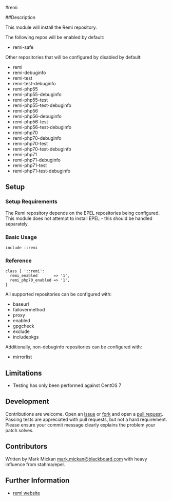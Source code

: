 #remi

##Description

This module will install the Remi repository.

The following repos will be enabled by default:

  * remi-safe

Other repositories that will be configured by disabled by default:

  * remi
  * remi-debuginfo
  * remi-test
  * remi-test-debuginfo
  * remi-php55
  * remi-php55-debuginfo
  * remi-php55-test
  * remi-php55-test-debuginfo
  * remi-php56
  * remi-php56-debuginfo
  * remi-php56-test
  * remi-php56-test-debuginfo
  * remi-php70
  * remi-php70-debuginfo
  * remi-php70-test
  * remi-php70-test-debuginfo
  * remi-php71
  * remi-php71-debuginfo
  * remi-php71-test
  * remi-php71-test-debuginfo

## Setup

### Setup Requirements

The Remi repository depends on the EPEL repositories being configured.  This
module does not attempt to install EPEL - this should be handled separately.

### Basic Usage

    include ::remi

### Reference

    class { '::remi':
      remi_enabled       => '1',
      remi_php70_enabled => '1',
    }

All supported repositories can be configured with:

  * baseurl
  * failovermethod
  * proxy
  * enabled
  * gpgcheck
  * exclude
  * includepkgs

Additionally, non-debuginfo repositories can be configured with:

  * mirrorlist

## Limitations

  * Testing has only been performed against CentOS 7

## Development

Contributions are welcome.  Open an
[issue](https://github.com/mmickan/puppet-remi/issues) or
[fork](https://github.com/mmickan/puppet-remi/fork) and open a
[pull request](https://github.com/mmickan/puppet-remi/pulls).  Passing tests
are appreciated with pull requests, but not a hard requirement.  Please
ensure your commit message clearly explains the problem your patch solves.

## Contributors

Written by Mark Mickan <mark.mickan@blackboard.com> with heavy influence
from stahma/epel.

## Further Information

  * [remi website](http://rpms.famillecollet.com/)

